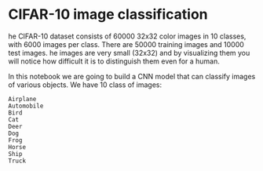 # CIFAR-10 image classification <br>
he CIFAR-10 dataset consists of 60000 32x32 color images in 10 classes, with 6000 images per class. There are 50000 training images and 10000 test images. he images are very small (32x32) and by visualizing them you will notice how difficult it is to distinguish them even for a human.

In this notebook we are going to build a CNN model that can classify images of various objects. We have 10 class of images:

    Airplane
    Automobile
    Bird
    Cat
    Deer
    Dog
    Frog
    Horse
    Ship
    Truck

